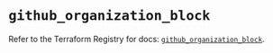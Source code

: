 # `github_organization_block`

Refer to the Terraform Registry for docs: [`github_organization_block`](https://registry.terraform.io/providers/integrations/github/6.2.2/docs/resources/organization_block).
